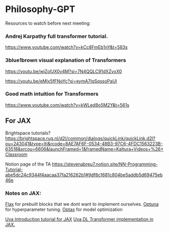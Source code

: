 # Philosophy-GPT
Resources to watch before next meeting:

### Andrej Karpathy full transformer tutorial.
https://www.youtube.com/watch?v=kCc8FmEb1nY&t=583s

### 3blue1brown visual explanation of Transformers
https://youtu.be/wjZofJX0v4M?si=7N4QQLC91dXZyxX0

https://youtu.be/eMlx5fFNoYc?si=eymA7IqSqssoPaUI

### Good math intuition for Transformers
https://www.youtube.com/watch?v=kWLed8o5M2Y&t=561s


## For JAX

Brightspace tutorials?
https://brightspace.rug.nl/d2l/common/dialogs/quickLink/quickLink.d2l?ou=243041&type=lti&rcode=8AE7AF6F-0534-48B3-97C6-4FDC1563223B-63518&srcou=6606&launchFramed=1&framedName=Kaltura+Videos+%26+Classroom

Notion page of the TA
https://stevenabreu7.notion.site/NN-Programming-Tutorial-abe5dc24c9344f4aacaa37fa216262b1#9df8c1681c804be5addb5d69475eb46e

### Notes on JAX:

[Flax](https://flax.readthedocs.io/en/latest/index.html) for prebuilt blocks that we dont want to implement ourselves.
[Optuna](https://optuna.org/) for hyperparameter tuning.
[Optax](https://optax.readthedocs.io/en/latest/index.html) for model optimization

[Uva Introduction tutorial for JAX](https://uvadlc-notebooks.readthedocs.io/en/latest/tutorial_notebooks/JAX/tutorial2/Introduction_to_JAX.html)
[Uva DL Transformer implementation in JAX. ](https://uvadlc-notebooks.readthedocs.io/en/latest/tutorial_notebooks/JAX/tutorial6/Transformers_and_MHAttention.html)
